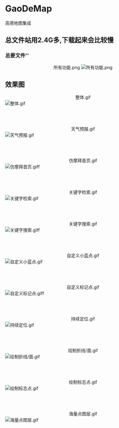 # GaoDeMap
高德地图集成

## 总文件站用2.4G多,下载起来会比较慢

### 总要文件''

<p align="center" >
<span>所有功能.png</span>
<img src="Docs/所有功能.png" title="所有功能.png">
</p>


## 效果图

<p align="center" >
<div align="center" >整体.gif</div>
<img src="Docs/整体.gif" title="整体.gif">
</p>

<br>
<br>

<p align="center" >
<div align="center" >天气预报.gif</div>
<img src="Docs/天气预报.gif" title="天气预报.gif">
</p>

<br>
<br>

<p align="center" >
<div align="center" >仿摩拜首页.gif</div>
<img src="Docs/仿摩拜首页.gif" title="仿摩拜首页.giff">
</p>

<br>
<br>

<p align="center" >
<div align="center" >关键字检索.gif</div>
<img src="Docs/关键字检索.gif" title="关键字检索.gif">
</p>

<br>
<br>

<p align="center" >
<div align="center" >关键字搜索.gif</div>
<img src="Docs/关键字搜索.gif" title="关键字搜索.giff">
</p>

<br>
<br>

<p align="center" >
<div align="center" >自定义小蓝点.gif</div>
<img src="Docs/自定义小蓝点.gif" title="自定义小蓝点.gif">
</p>

<br>
<br>


<p align="center" >
<div align="center" >自定义标记点.gif</div>
<img src="Docs/自定义标记点.gif" title="自定义标记点.giff">
</p>

<br>
<br>

<p align="center" >
<div align="center" >持续定位.gif</div>
<img src="Docs/持续定位.gif" title="持续定位.gif">
</p>

<br>
<br>

<p align="center" >
<div align="center" >绘制折线/面.gif</div>
<img src="Docs/绘制折线/面.gif" title="绘制折线/面.gif">
</p>

<br>
<br>

<p align="center" >
<div align="center" >绘制标志点.gif</div>
<img src="Docs/绘制标志点.gif" title="绘制标志点.gif">
</p>

<br>
<br>

<p align="center" >
<div align="center" >海量点图层.gif</div>
<img src="Docs/海量点图层.gif" title="海量点图层.gif">
</p>


















